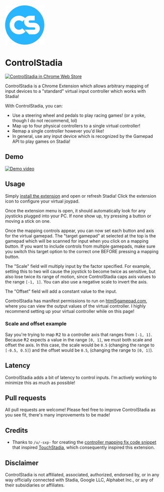![ControlStadia logo](/img/cs-128.png?raw=true "ControlStadia logo")
# ControlStadia
[![ControlStadia in Chrome Web Store](https://developer.chrome.com/webstore/images/ChromeWebStore_Badge_v2_206x58.png)](https://chrome.google.com/webstore/detail/controlstadia/faodiopjdcjfeflfmeadfkgodcbioejp)

ControlStadia is a Chrome Extension which allows arbitrary mapping of input devices to a "standard" virtual input controller which works with Stadia!

With ControlStadia, you can:

* Use a steering wheel and pedals to play racing games! (or a yoke, though I do not recommend, lol)
* Map up to four physical controllers to a single virtual controller!
* Remap a single controller however you'd like!
* In general, use any input device which is recognized by the Gamepad API to play games on Stadia!

## Demo
[![Demo video](https://img.youtube.com/vi/cgsf7KFBqUY/0.jpg)](https://www.youtube.com/watch?v=cgsf7KFBqUY)

## Usage
Simply [install the extension](https://chrome.google.com/webstore/detail/controlstadia/faodiopjdcjfeflfmeadfkgodcbioejp) and open or refresh Stadia! Click the extension icon to configure your virtual joypad.

Once the extension menu is open, it should automatically look for any joysticks plugged into your PC. If none show up, try pressing a button or moving a stick on one.

Once the mapping controls appear, you can now set each button and axis for the virtual gamepad. The "target gamepad" at selected at the top is the gamepad which will be scanned for input when you click on a mapping button. If you want to include controls from multiple gamepads, make sure you switch this target option to the correct one BEFORE pressing a mapping button.

The "Scale" field will multiply input by the factor specified. For example, setting this to two will cause the joystick to become twice as sensitive, but also lose twice its range of motion, since ControlStadia caps axis values to the range `[-1, 1]`. You can also use a negative scale to invert the axis.

The "Offset" field will add a constant value to the input.

ControlStadia has manifest permissions to run on [html5gamepad.com](https://html5gamepad.com), where you can view the output values of the virtual controller. I highly recommend setting up your virtual controller while on this page!

### Scale and offset example
Say you're trying to map <kbd>R2</kbd> to a controller axis that ranges from `[-1, 1]`. Because <kbd>R2</kbd> expects a value in the range `[0, 1]`, we must both scale and offset the axis. In this case, the scale would be `0.5` (changing the range to `[-0.5, 0.5]`) and the offset would be `0.5`, (changing the range to `[0, 1]`).

## Latency
ControlStadia adds a bit of latency to control inputs. I'm actively working to minimize this as much as possible!

## Pull requests
All pull requests are welcome! Please feel free to improve ControlStadia as you see fit, there's many improvements to be made!

## Credits
* Thanks to `/u/-sxp-` for creating the [controller mapping fix code snippet](https://www.reddit.com/r/Stadia/comments/f0zir0/its_almost_happening/fh209gm/) that inspired [TouchStadia](https://github.com/ihatecsv/TouchStadia), which consequently inspired this extension.


## Disclaimer
ControlStadia is not affiliated, associated, authorized, endorsed by, or in any way officially connected with Stadia, Google LLC, Alphabet Inc., or any of their subsidiaries or affiliates.
